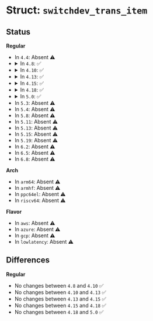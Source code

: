 # Struct: <code>switchdev_trans_item</code>

## Status
<b>Regular</b>
<ul>
<li>
In <code>4.4</code>: Absent ⚠️
</li>
<li>
<details>
<summary>In <code>4.8</code>: ✅</summary>

```c
struct switchdev_trans_item {
    struct list_head list;
    void *data;
    void (*destructor)(const void *);
};
```
</details>
</li>
<li>
<details>
<summary>In <code>4.10</code>: ✅</summary>

```c
struct switchdev_trans_item {
    struct list_head list;
    void *data;
    void (*destructor)(const void *);
};
```
</details>
</li>
<li>
<details>
<summary>In <code>4.13</code>: ✅</summary>

```c
struct switchdev_trans_item {
    struct list_head list;
    void *data;
    void (*destructor)(const void *);
};
```
</details>
</li>
<li>
<details>
<summary>In <code>4.15</code>: ✅</summary>

```c
struct switchdev_trans_item {
    struct list_head list;
    void *data;
    void (*destructor)(const void *);
};
```
</details>
</li>
<li>
<details>
<summary>In <code>4.18</code>: ✅</summary>

```c
struct switchdev_trans_item {
    struct list_head list;
    void *data;
    void (*destructor)(const void *);
};
```
</details>
</li>
<li>
<details>
<summary>In <code>5.0</code>: ✅</summary>

```c
struct switchdev_trans_item {
    struct list_head list;
    void *data;
    void (*destructor)(const void *);
};
```
</details>
</li>
<li>
In <code>5.3</code>: Absent ⚠️
</li>
<li>
In <code>5.4</code>: Absent ⚠️
</li>
<li>
In <code>5.8</code>: Absent ⚠️
</li>
<li>
In <code>5.11</code>: Absent ⚠️
</li>
<li>
In <code>5.13</code>: Absent ⚠️
</li>
<li>
In <code>5.15</code>: Absent ⚠️
</li>
<li>
In <code>5.19</code>: Absent ⚠️
</li>
<li>
In <code>6.2</code>: Absent ⚠️
</li>
<li>
In <code>6.5</code>: Absent ⚠️
</li>
<li>
In <code>6.8</code>: Absent ⚠️
</li>
</ul>
<b>Arch</b>
<ul>
<li>
In <code>arm64</code>: Absent ⚠️
</li>
<li>
In <code>armhf</code>: Absent ⚠️
</li>
<li>
In <code>ppc64el</code>: Absent ⚠️
</li>
<li>
In <code>riscv64</code>: Absent ⚠️
</li>
</ul>
<b>Flavor</b>
<ul>
<li>
In <code>aws</code>: Absent ⚠️
</li>
<li>
In <code>azure</code>: Absent ⚠️
</li>
<li>
In <code>gcp</code>: Absent ⚠️
</li>
<li>
In <code>lowlatency</code>: Absent ⚠️
</li>
</ul>

## Differences
<b>Regular</b>
<ul>
<li>
No changes between <code>4.8</code> and <code>4.10</code> ✅
</li>
<li>
No changes between <code>4.10</code> and <code>4.13</code> ✅
</li>
<li>
No changes between <code>4.13</code> and <code>4.15</code> ✅
</li>
<li>
No changes between <code>4.15</code> and <code>4.18</code> ✅
</li>
<li>
No changes between <code>4.18</code> and <code>5.0</code> ✅
</li>
</ul>
